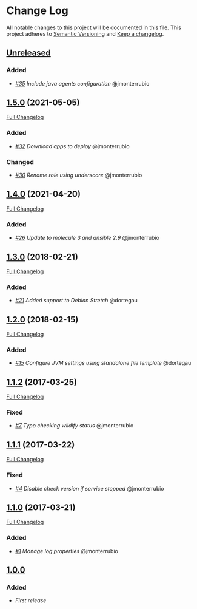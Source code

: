 # Change Log
All notable changes to this project will be documented in this file.
This project adheres to [Semantic Versioning](http://semver.org/) and [Keep a changelog](https://github.com/olivierlacan/keep-a-changelog).

## [Unreleased](https://github.com/idealista/wildfly_role/tree/develop)
### Added
- *[#35](https://github.com/idealista/wildfly_role/issues/35) Include java agents configuration* @jmonterrubio

## [1.5.0](https://github.com/idealista/wildfly_role/tree/1.5.0) (2021-05-05)
[Full Changelog](https://github.com/idealista/wildfly_role/compare/1.4.0...1.5.0)
### Added
- *[#32](https://github.com/idealista/wildfly_role/issues/32) Download apps to deploy* @jmonterrubio

### Changed
- *[#30](https://github.com/idealista/wildfly_role/issues/30) Rename role using underscore* @jmonterrubio

## [1.4.0](https://github.com/idealista/wildfly_role/tree/1.4.0) (2021-04-20)
[Full Changelog](https://github.com/idealista/wildfly_role/compare/1.3.0...1.4.0)
### Added
- *[#26](https://github.com/idealista/wildfly_role/issues/26) Update to molecule 3 and ansible 2.9* @jmonterrubio

## [1.3.0](https://github.com/idealista/wildfly_role/tree/1.3.0) (2018-02-21)
[Full Changelog](https://github.com/idealista/wildfly_role/compare/1.2.0...1.3.0)

### Added
- *[#21](https://github.com/idealista/wildfly_role/issues/21) Added support to Debian Stretch* @dortegau

## [1.2.0](https://github.com/idealista/wildfly_role/tree/1.2.0) (2018-02-15)
[Full Changelog](https://github.com/idealista/wildfly_role/compare/1.1.2...1.2.0)

### Added
- *[#15](https://github.com/idealista/wildfly_role/issues/15) Configure JVM settings using standalone file template* @dortegau

## [1.1.2](https://github.com/idealista/wildfly_role/tree/1.1.2) (2017-03-25)
[Full Changelog](https://github.com/idealista/wildfly_role/compare/1.1.1...1.1.2)

### Fixed
- *[#7](https://github.com/idealista/wildfly_role/issues/7) Typo checking wildlfy status* @jmonterrubio

## [1.1.1](https://github.com/idealista/wildfly_role/tree/1.1.1) (2017-03-22)
[Full Changelog](https://github.com/idealista/wildfly_role/compare/1.1.0...1.1.1)

### Fixed
- *[#4](https://github.com/idealista/wildfly_role/issues/4) Disable check version if service stopped* @jmonterrubio

## [1.1.0](https://github.com/idealista/wildfly_role/tree/1.1.0) (2017-03-21)
[Full Changelog](https://github.com/idealista/wildfly_role/compare/1.0.0...1.1.0)

### Added
- *[#1](https://github.com/idealista/wildfly_role/issues/1) Manage log properties* @jmonterrubio

## [1.0.0](https://github.com/idealista/wildfly_role/tree/1.0.0)
### Added
- *First release*
